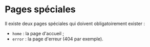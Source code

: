 # Pages spéciales

Il existe deux pages spéciales qui doivent obligatoirement exister :

- `home` : la page d'accueil ;
- `error` : la page d'erreur (404 par exemple).
